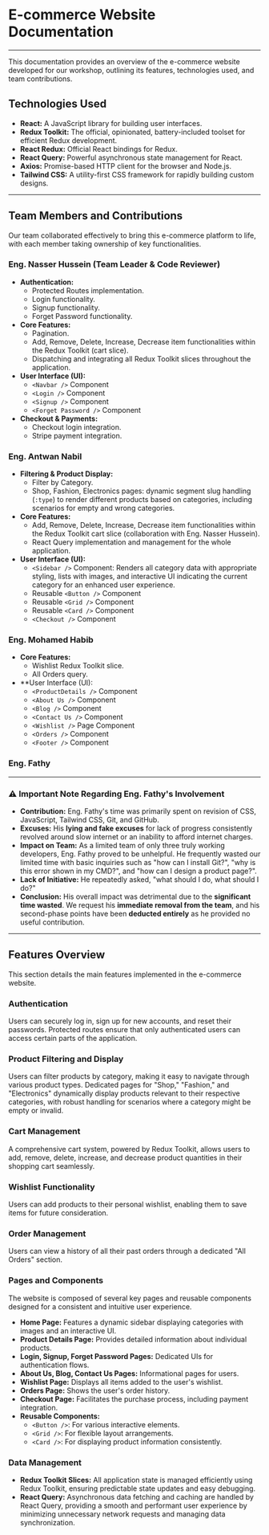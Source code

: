 # E-commerce Website Documentation

---

This documentation provides an overview of the e-commerce website developed for our workshop, outlining its features, technologies used, and team contributions.

## Technologies Used

* **React:** A JavaScript library for building user interfaces.
* **Redux Toolkit:** The official, opinionated, battery-included toolset for efficient Redux development.
* **React Redux:** Official React bindings for Redux.
* **React Query:** Powerful asynchronous state management for React.
* **Axios:** Promise-based HTTP client for the browser and Node.js.
* **Tailwind CSS:** A utility-first CSS framework for rapidly building custom designs.

---

## Team Members and Contributions

Our team collaborated effectively to bring this e-commerce platform to life, with each member taking ownership of key functionalities.

### Eng. Nasser Hussein (Team Leader & Code Reviewer)

* **Authentication:**
    * Protected Routes implementation.
    * Login functionality.
    * Signup functionality.
    * Forget Password functionality.
* **Core Features:**
    * Pagination.
    * Add, Remove, Delete, Increase, Decrease item functionalities within the Redux Toolkit (cart slice).
    * Dispatching and integrating all Redux Toolkit slices throughout the application.
* **User Interface (UI):** 
    * `<Navbar />` Component
    * `<Login />` Component
    * `<Signup />` Component
    * `<Forget Password />` Component
* **Checkout & Payments:**
    * Checkout login integration.
    * Stripe payment integration.

### Eng. Antwan Nabil

* **Filtering & Product Display:**
    * Filter by Category.
    * Shop, Fashion, Electronics pages: dynamic segment slug handling (`:type`) to render different products based on categories, including scenarios for empty and wrong categories.
* **Core Features:**
    * Add, Remove, Delete, Increase, Decrease item functionalities within the Redux Toolkit cart slice (collaboration with Eng. Nasser Hussein).
    * React Query implementation and management for the whole application.
* **User Interface (UI):**
    * `<Sidebar />` Component: Renders all category data with appropriate styling, lists with images, and interactive UI indicating the current category for an enhanced user experience.
    * Reusable `<Button />` Component
    * Reusable `<Grid />` Component
    * Reusable `<Card />` Component
    * `<Checkout />` Component

### Eng. Mohamed Habib

* **Core Features:**
    * Wishlist Redux Toolkit slice.
    * All Orders query.
* **User Interface (UI):
    * `<ProductDetails />` Component
    * `<About Us />` Component
    * `<Blog />` Component
    * `<Contact Us />` Component
    * `<Wishlist />` Page Component
    * `<Orders />` Component
    * `<Footer />` Component

### Eng. Fathy

---
### ⚠️ Important Note Regarding Eng. Fathy's Involvement

* **Contribution:** Eng. Fathy's time was primarily spent on revision of CSS, JavaScript, Tailwind CSS, Git, and GitHub.
* **Excuses:** His **lying and fake excuses** for lack of progress consistently revolved around slow internet or an inability to afford internet charges.
* **Impact on Team:** As a limited team of only three truly working developers, Eng. Fathy proved to be unhelpful. He frequently wasted our limited time with basic inquiries such as "how can I install Git?", "why is this error shown in my CMD?", and "how can I design a product page?".
* **Lack of Initiative:** He repeatedly asked, "what should I do, what should I do?"
* **Conclusion:** His overall impact was detrimental due to the **significant time wasted**. We request his **immediate removal from the team**, and his second-phase points have been **deducted entirely** as he provided no useful contribution.
---

## Features Overview

This section details the main features implemented in the e-commerce website.

### Authentication

Users can securely log in, sign up for new accounts, and reset their passwords. Protected routes ensure that only authenticated users can access certain parts of the application.

### Product Filtering and Display

Users can filter products by category, making it easy to navigate through various product types. Dedicated pages for "Shop," "Fashion," and "Electronics" dynamically display products relevant to their respective categories, with robust handling for scenarios where a category might be empty or invalid.

### Cart Management

A comprehensive cart system, powered by Redux Toolkit, allows users to add, remove, delete, increase, and decrease product quantities in their shopping cart seamlessly.

### Wishlist Functionality

Users can add products to their personal wishlist, enabling them to save items for future consideration.

### Order Management

Users can view a history of all their past orders through a dedicated "All Orders" section.

### Pages and Components

The website is composed of several key pages and reusable components designed for a consistent and intuitive user experience.

* **Home Page:** Features a dynamic sidebar displaying categories with images and an interactive UI.
* **Product Details Page:** Provides detailed information about individual products.
* **Login, Signup, Forget Password Pages:** Dedicated UIs for authentication flows.
* **About Us, Blog, Contact Us Pages:** Informational pages for users.
* **Wishlist Page:** Displays all items added to the user's wishlist.
* **Orders Page:** Shows the user's order history.
* **Checkout Page:** Facilitates the purchase process, including payment integration.
* **Reusable Components:**
    * `<Button />`: For various interactive elements.
    * `<Grid />`: For flexible layout arrangements.
    * `<Card />`: For displaying product information consistently.

### Data Management

* **Redux Toolkit Slices:** All application state is managed efficiently using Redux Toolkit, ensuring predictable state updates and easy debugging.
* **React Query:** Asynchronous data fetching and caching are handled by React Query, providing a smooth and performant user experience by minimizing unnecessary network requests and managing data synchronization.
